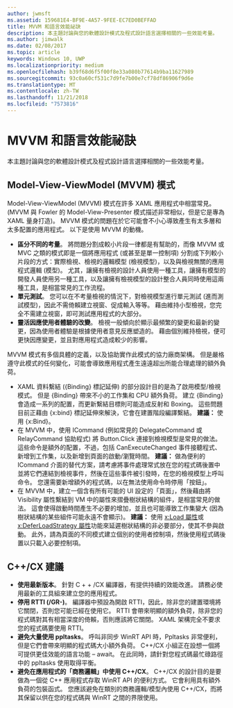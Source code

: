 ```yaml
---
author: jwmsft
ms.assetid: 159681E4-BF9E-4A57-9FEE-EC7ED0BEFFAD
title: MVVM 和語言效能祕訣
description: 本主題討論與您的軟體設計模式及程式設計語言選擇相關的一些效能考量。
ms.author: jimwalk
ms.date: 02/08/2017
ms.topic: article
keywords: Windows 10, UWP
ms.localizationpriority: medium
ms.openlocfilehash: b39f68d6f5f00f8e33a080b77614b9ba11627989
ms.sourcegitcommit: 93c0a60cf531c7d9fe7b00e7cf78df86906f9d6e
ms.translationtype: MT
ms.contentlocale: zh-TW
ms.lasthandoff: 11/21/2018
ms.locfileid: "7573816"
---
```

# <a name="mvvm-and-language-performance-tips"></a>MVVM 和語言效能祕訣


本主題討論與您的軟體設計模式及程式設計語言選擇相關的一些效能考量。

## <a name="the-model-view-viewmodel-mvvm-pattern"></a>Model-View-ViewModel (MVVM) 模式

Model-View-ViewModel (MVVM) 模式在許多 XAML 應用程式中相當常見。 (MVVM 與 Fowler 的 Model-View-Presenter 模式描述非常相似，但是它是專為 XAML 量身打造)。 MVVM 模式的問題在於它可能會不小心導致產生有太多層和太多配置的應用程式。 以下是使用 MVVM 的動機。

-   **區分不同的考量**。 將問題分割成較小片段一律都是有幫助的，而像 MVVM 或 MVC 之類的模式即是一個將應用程式 (或甚至是單一控制項) 分割成下列較小片段的方式：實際檢視、檢視的邏輯模型 (檢視模型)，以及與檢視無關的應用程式邏輯 (模型)。 尤其，讓擁有檢視的設計人員使用一種工具，讓擁有模型的開發人員使用另一種工具，以及讓擁有檢視模型的設計整合人員同時使用這兩種工具，是相當常見的工作流程。
-   **單元測試**。 您可以在不考量檢視的情況下，對檢視模型進行單元測試 (進而測試模型)，因此不需倚賴建立視窗、促成輸入等等。 藉由維持小型檢視，您完全不需建立視窗，即可測試應用程式的大部分。
-   **靈活因應使用者體驗的改變**。 檢視一般傾向於顯示最頻繁的變更和最新的變更，因為使用者體驗是根據使用者意見反應塑造的。 藉由個別維持檢視，便可更快因應變更，並且對應用程式造成較少的影響。

MVVM 模式有多個具體的定義，以及協助實作此模式的協力廠商架構。 但是嚴格遵守此模式的任何變化，可能會導致應用程式產生遠遠超出所能合理處理的額外負荷。

-   XAML 資料繫結 ({Binding} 標記延伸) 的部分設計目的是為了啟用模型/檢視模式。 但是 {Binding} 帶來不小的工作集和 CPU 額外負荷。 建立 {Binding} 會造成一系列的配置，而更新繫結目標則可能造成反射和 Boxing。 這些問題目前正藉由 {x:bind} 標記延伸來解決，它會在建置階段編譯繫結。 **建議：** 使用 {x:Bind}。
-   在 MVVM 中，使用 ICommand (例如常見的 DelegateCommand 或 RelayCommand 協助程式) 將 Button.Click 連接到檢視模型是常見的做法。 這些命令是額外的配置，不過，包括 CanExecuteChanged 事件接聽程式、新增到工作集，以及新增到頁面的啟動/瀏覽時間。 **建議：** 做為便利的 ICommand 介面的替代方案，請考慮將事件處理常式放在您的程式碼後置中並將它們連結到檢視事件，然後在這些事件被引發時，在您的檢視模型上呼叫命令。 您還需要新增額外的程式碼，以在無法使用命令時停用「按鈕」。
-   在 MVVM 中，建立一個含有所有可能的 UI 設定的「頁面」，然後藉由將 Visibility 屬性繫結到 VM 中的屬性來摺疊樹狀結構的組件，是相當常見的做法。 這會使得啟動時間產生不必要的增加，並且也可能導致工作集變大 (因為樹狀結構的某些組件可能永遠不會顯示)。 **建議：** 使用 [x:Load 屬性](../xaml-platform/x-load-attribute.md)或 [x:DeferLoadStrategy 屬性](../xaml-platform/x-deferloadstrategy-attribute.md)功能來延遲樹狀結構的非必要部分，使其不參與啟動。 此外，請為頁面的不同模式建立個別的使用者控制項，然後使用程式碼後置以只載入必要控制項。

## <a name="ccx-recommendations"></a>C++/CX 建議

-   **使用最新版本**。 針對 C + + /CX 編譯器，有提供持續的效能改進。 請務必使用最新的工具組來建立您的應用程式。
-   **停用 RTTI (/GR-)**。 編譯器中預設為開啟 RTTI，因此，除非您的建置環境將它關閉，否則您可能已經在使用它。 RTTI 會帶來明顯的額外負荷，除非您的程式碼對其有相當深度的倚賴，否則應該將它關閉。 XAML 架構完全不要求您的程式碼要使用 RTTI。
-   **避免大量使用 ppltasks**。 呼叫非同步 WinRT API 時，Ppltasks 非常便利，但是它們會帶來明顯的程式碼大小額外負荷。 C++/CX 小組正在設想一個將可提供更佳效能的語言功能 – await。 在此同時，請針對您程式碼最忙碌路徑中的 ppltasks 使用取得平衡。
-   **避免在應用程式的「商務邏輯」中使用 C++/CX**。 C++/CX 的設計目的是要做為一個從 C++ 應用程式存取 WinRT API 的便利方式。 它會利用具有額外負荷的包裝函式。 您應該避免在類別的商務邏輯/模型內使用 C++/CX，而將其保留以供在您的程式碼與 WinRT 之間的界限使用。